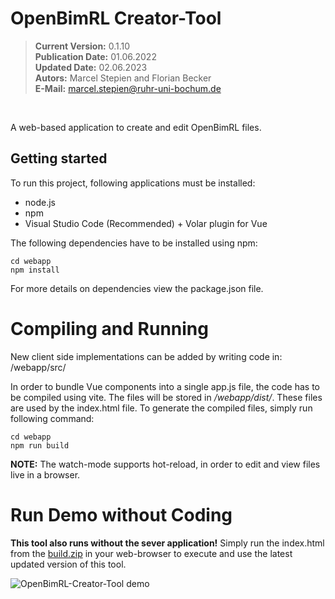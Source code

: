 # OpenBimRL Creator-Tool

> **Current Version:** 0.1.10 <br>
> **Publication Date:** 01.06.2022 <br>
> **Updated Date:** 02.06.2023 <br>
> **Autors:** Marcel Stepien and Florian Becker <br>
> **E-Mail:** marcel.stepien@ruhr-uni-bochum.de
<br>


A web-based application to create and edit OpenBimRL files. 

## Getting started

To run this project, following applications must be installed:

- node.js
- npm
- Visual Studio Code (Recommended) + Volar plugin for Vue


The following dependencies have to be installed using npm:


```shell
cd webapp
npm install
```

For more details on dependencies view the package.json file.

# Compiling and Running

New client side implementations can be added by writing code in: /webapp/src/

In order to bundle Vue components into a single app.js file, the code has to be compiled using vite. The files will be stored in */webapp/dist/*. These files are used by the index.html file. To generate the compiled files, simply run following command:

```shell
cd webapp
npm run build
```

**NOTE:** The watch-mode supports hot-reload, in order to edit and view files live in a browser. 


# Run Demo without Coding

**This tool also runs without the sever application!** Simply run the index.html from the [build.zip](https://github.com/FlorianB-DE/OpenBimRL-CreatorTool/releases/latest/download/build.zip) in your web-browser to execute and use the latest updated version of this tool.

![OpenBimRL-Creator-Tool demo](images/app-demo.png "Demo")